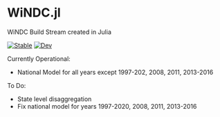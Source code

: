 # WiNDC.jl

WiNDC Build Stream created in Julia


[![Stable](https://img.shields.io/badge/docs-stable-blue.svg)](https://uw-windc.github.io/WiNDC.jl/dev/)
[![Dev](https://img.shields.io/badge/docs-dev-blue.svg)](https://julia-mpsge.github.io/MPSGE.jl/dev/)



Currently Operational:

- National Model for all years except 1997-202, 2008, 2011, 2013-2016

To Do:

- State level disaggregation
- Fix national model for years 1997-2020, 2008, 2011, 2013-2016
